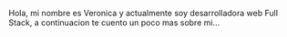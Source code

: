 Hola, mi nombre es Veronica y actualmente soy desarrolladora web Full Stack, a continuacion te cuento un poco mas sobre mi...


